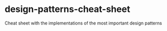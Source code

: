 # design-patterns-cheat-sheet
Cheat sheet with the implementations of the most important design patterns
